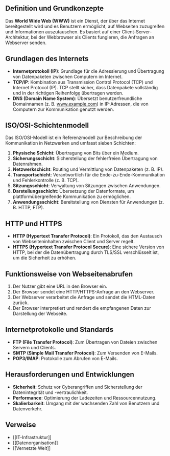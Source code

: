 ## Definition und Grundkonzepte

Das **World Wide Web (WWW)** ist ein Dienst, der über das Internet bereitgestellt wird und es Benutzern ermöglicht, auf Webseiten zuzugreifen und Informationen auszutauschen. Es basiert auf einer Client-Server-Architektur, bei der Webbrowser als Clients fungieren, die Anfragen an Webserver senden. 
## Grundlagen des Internets 

- **Internetprotokoll (IP)**: Grundlage für die Adressierung und Übertragung von Datenpaketen zwischen Computern im Internet. 
- **TCP/IP**: Kombination aus Transmission Control Protocol (TCP) und Internet Protocol (IP). TCP stellt sicher, dass Datenpakete vollständig und in der richtigen Reihenfolge übertragen werden. 
- **DNS (Domain Name System)**: Übersetzt benutzerfreundliche Domainnamen (z. B. www.example.com) in IP-Adressen, die von Computern zur Kommunikation genutzt werden. 
## ISO/OSI-Schichtenmodell

Das ISO/OSI-Modell ist ein Referenzmodell zur Beschreibung der Kommunikation in Netzwerken und umfasst sieben Schichten: 
1. **Physische Schicht**: Übertragung von Bits über ein Medium. 
2. **Sicherungsschicht**: Sicherstellung der fehlerfreien Übertragung von Datenrahmen. 
3. **Netzwerkschicht**: Routing und Vermittlung von Datenpaketen (z. B. IP). 
4. **Transportschicht**: Verantwortlich für die Ende-zu-Ende-Kommunikation und Fehlerkontrolle (z. B. TCP). 
5. **Sitzungsschicht**: Verwaltung von Sitzungen zwischen Anwendungen. 
6. **Darstellungsschicht**: Übersetzung der Datenformate, um plattformübergreifende Kommunikation zu ermöglichen. 
7. **Anwendungsschicht**: Bereitstellung von Diensten für Anwendungen (z. B. HTTP, FTP). 
## HTTP und HTTPS

- **HTTP (Hypertext Transfer Protocol)**: Ein Protokoll, das den Austausch von Webseiteninhalten zwischen Client und Server regelt. 
- **HTTPS (Hypertext Transfer Protocol Secure)**: Eine sichere Version von HTTP, bei der die Datenübertragung durch TLS/SSL verschlüsselt ist, um die Sicherheit zu erhöhen. 
## Funktionsweise von Webseitenabrufen

1. Der Nutzer gibt eine URL in den Browser ein. 
2. Der Browser sendet eine HTTP/HTTPS-Anfrage an den Webserver. 
3. Der Webserver verarbeitet die Anfrage und sendet die HTML-Daten zurück. 
4. Der Browser interpretiert und rendert die empfangenen Daten zur Darstellung der Webseite. 
## Internetprotokolle und Standards 

- **FTP (File Transfer Protocol)**: Zum Übertragen von Dateien zwischen Servern und Clients. 
- **SMTP (Simple Mail Transfer Protocol)**: Zum Versenden von E-Mails. 
- **POP3/IMAP**: Protokolle zum Abrufen von E-Mails. 
## Herausforderungen und Entwicklungen 

- **Sicherheit**: Schutz vor Cyberangriffen und Sicherstellung der Datenintegrität und -vertraulichkeit. 
- **Performance**: Optimierung der Ladezeiten und Ressourcennutzung. 
- **Skalierbarkeit**: Umgang mit der wachsenden Zahl von Benutzern und Datenverkehr. 
## Verweise 

- [[IT-Infrastruktur]] 
- [[Datenorganisation]] 
- [[Vernetzte Welt]]